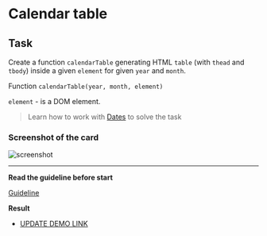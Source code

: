 # Calendar table

## Task

Create a function `calendarTable` generating HTML `table` (with `thead` and `tbody`) inside a given `element` for given `year` and `month`.

Function `calendarTable(year, month, element)`

`element` - is a DOM element.

> Learn how to work with [Dates](https://javascript.info/date) to solve the task

### Screenshot of the card
![screenshot](./example/example-calendar.png)

---
**Read the guideline before start**

[Guideline](https://github.com/mate-academy/js_task-DOM-guideline)

**Result**

- [UPDATE DEMO LINK](https://RustamKhananov.github.io/js_calendar-table-DOM/)
